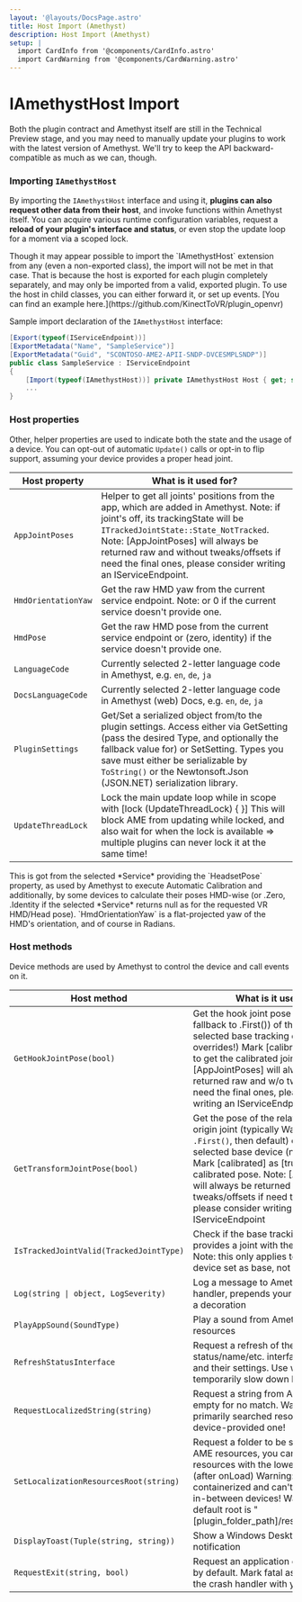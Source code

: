 ```yaml
---
layout: '@layouts/DocsPage.astro'
title: Host Import (Amethyst)
description: Host Import (Amethyst)
setup: | 
  import CardInfo from '@components/CardInfo.astro'
  import CardWarning from '@components/CardWarning.astro'
---
```


# IAmethystHost Import

<CardInfo title="Preview content!">
Both the plugin contract and Amethyst itself are still in the Technical Preview stage, and you may 
need to manually update your plugins to work with the latest version of Amethyst. 
We'll try to keep the API backward-compatible as much as we can, though.
</CardInfo>

### Importing `IAmethystHost`
By importing the `IAmethystHost` interface and using it, **plugins can also request other data from their host**, 
and invoke functions within Amethyst itself. You can acquire various runtime configuration variables, request 
a **reload of your plugin's interface and status**, or even stop the update loop for a moment via a scoped lock.

<CardWarning title="Importing IAmethystHost">
Though it may appear possible to import the `IAmethystHost` extension from any (even a non-exported class), 
the import will not be met in that case. That is because the host is exported for each plugin
completely separately, and may only be imported from a valid, exported plugin. To use the host
in child classes, you can either forward it, or set up events. [You can find an example here.](https://github.com/KinectToVR/plugin_openvr)
</CardWarning>

Sample import declaration of the `IAmethystHost` interface:
```c#
[Export(typeof(IServiceEndpoint))]
[ExportMetadata("Name", "SampleService")]
[ExportMetadata("Guid", "SCONTOSO-AME2-APII-SNDP-DVCESMPLSNDP")]
public class SampleService : IServiceEndpoint
{
    [Import(typeof(IAmethystHost))] private IAmethystHost Host { get; set; }
    ...
}
```

### Host properties
Other, helper properties are used to indicate both the state and the usage of a device. You can opt-out of
automatic `Update()` calls or opt-in to flip support, assuming your device provides a proper head joint.

| Host property | What is it used for? |
| ----------------- | ------------------ |
| `AppJointPoses` | Helper to get all joints' positions from the app, which are added in Amethyst. Note: if joint's off, its trackingState will be `ITrackedJointState::State_NotTracked`. Note: [AppJointPoses] will always be returned raw and without tweaks/offsets if need the final ones, please consider writing an IServiceEndpoint. |
| `HmdOrientationYaw` | Get the raw HMD yaw from the current service endpoint. Note: or 0 if the current service doesn't provide one. |
| `HmdPose` | Get the raw HMD pose from the current service endpoint or (zero, identity) if the service doesn't provide one. |
| `LanguageCode` | Currently selected 2-letter language code in Amethyst, e.g. `en`, `de`, `ja` |
| `DocsLanguageCode ` | Currently selected 2-letter language code in Amethyst (web) Docs, e.g. `en`, `de`, `ja` |
| `PluginSettings` | Get/Set a serialized object from/to the plugin settings. Access either via GetSetting (pass the desired Type, and optionally the fallback value for) or SetSetting. Types you save must either be serializable by `ToString()` or the Newtonsoft.Json (JSON.NET) serialization library. |
| `UpdateThreadLock` | Lock the main update loop while in scope with [lock (UpdateThreadLock) { }] This will block AME from updating while locked, and also wait for when the lock is available => multiple plugins can never lock it at the same time! |

<CardWarning title="HmdPose and HmdOrientationYaw">
This is got from the selected *Service* providing the `HeadsetPose` property, as used by Amethyst to execute Automatic Calibration and additionally, 
by some devices to calculate their poses HMD-wise (or .Zero, .Identity if the selected *Service* returns null as for the requested VR HMD/Head pose).
`HmdOrientationYaw` is a flat-projected yaw of the HMD's orientation, and of course in Radians.
</CardWarning>

### Host methods
Device methods are used by Amethyst to control the device and call events on it.

| Host method | What is it used for? |
| ----------------- | ------------------ |
| `GetHookJointPose(bool)` | Get the hook joint pose (typically Head, fallback to .First()) of the currently selected base tracking device (no overrides!) Mark [calibrated] as [true] to get the calibrated joint pose. Note: [AppJointPoses] will always be returned raw and w/o tweaks/offsets if need the final ones, please consider writing an IServiceEndpoint |
| `GetTransformJointPose(bool)` | Get the pose of the relative transform origin joint (typically Waist, fallback to `.First()`, then default) of the currently selected base device (no overrides!) Mark [calibrated] as [true] to get the calibrated pose. Note: [AppJointPoses] will always be returned raw and without tweaks/offsets if need the final ones, please consider writing an IServiceEndpoint |
| `IsTrackedJointValid(TrackedJointType)` | Check if the base tracking device provides a joint with the selected role. Note: this only applies to the tracking device set as base, not overrides. |
| `Log(string \| object, LogSeverity)` | Log a message to Amethyst logs : handler, prepends your plugin's `Guid` as a decoration |
| `PlayAppSound(SoundType)` | Play a sound from Amethyst's resources |
| `RefreshStatusInterface` | Request a refresh of the status/name/etc. interface, rebuild joints and their settings. Use wisely, may temporarily slow down body tracking. |
| `RequestLocalizedString(string)` | Request a string from AME resources, empty for no match. Warning: The primarily searched resource is the device-provided one! |
| `SetLocalizationResourcesRoot(string)` | Request a folder to be set as device's AME resources, you can access these resources with the lower function later (after onLoad) Warning: Resources are containerized and can't be accessed in-between devices! Warning: The default root is "[plugin_folder_path]/resources/Strings"! |
| `DisplayToast(Tuple(string, string))` | Show a Windows Desktop toast notification |
| `RequestExit(string, bool)` | Request an application exit, non-fatal by default. Mark fatal as true to show the crash handler with your message |
